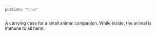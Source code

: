 ```yaml
---
publish: "true"
---
```


A carrying case for a small animal companion. While inside, the animal is immune to all harm.